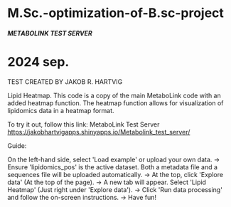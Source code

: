 # M.Sc.-optimization-of-B.sc-project

##### METABOLINK TEST SERVER ####
# 2024 sep. 
TEST CREATED BY JAKOB R. HARTVIG

Lipid Heatmap.
This code is a copy of the main MetaboLink code with an added heatmap function. The heatmap function allows for visualization of lipidomics data in a heatmap format.

To try it out, follow this link:
MetaboLink Test Server
https://jakobhartvigapps.shinyapps.io/Metabolink_test_server/ 

Guide:

On the left-hand side, select 'Load example' or upload your own data. ->
Ensure 'lipidomics_pos' is the active dataset. Both a metadata file and a sequences file will be uploaded automatically. ->
At the top, click 'Explore data' (At the top of the page). ->
A new tab will appear. Select 'Lipid Heatmap' (Just right under 'Explore data'). ->
Click 'Run data processing' and follow the on-screen instructions. ->
Have fun!
